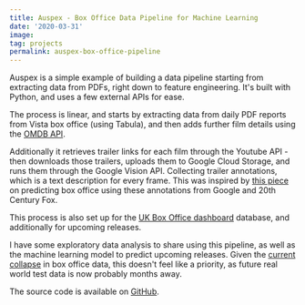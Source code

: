 ```yaml
---
title: Auspex - Box Office Data Pipeline for Machine Learning
date: '2020-03-31'
image:
tag: projects
permalink: auspex-box-office-pipeline
---
```


Auspex is a simple example of building a data pipeline starting from extracting data from PDFs, right down to feature engineering. It's built with Python, and uses a few external APIs for ease.

The process is linear, and starts by extracting data from daily PDF reports from Vista box office (using Tabula), and then adds further film details using the [OMDB API](http://www.omdbapi.com).

Additionally it retrieves trailer links for each film through the Youtube API - then downloads those trailers, uploads them to Google Cloud Storage, and runs them through the Google Vision API. Collecting trailer annotations, which is a text description for every frame. This was inspired by [this piece](https://cloud.google.com/blog/products/ai-machine-learning/how-20th-century-fox-uses-ml-to-predict-a-movie-audience) on predicting box office using these annotations from Google and 20th Century Fox.

This process is also set up for the [UK Box Office dashboard](https://boxoffice.rae.li) database, and additionally for upcoming releases.

I have some exploratory data analysis to share using this pipeline, as well as the machine learning model to predict upcoming releases. Given the [current collapse](https://www.theguardian.com/film/2020/mar/24/us-box-office-zero-revenue-first-time-ever-coronavirus-the-invisible-man) in box office data, this doesn't feel like a priority, as future real world test data is now probably months away.

The source code is available on [GitHub](https://github.com/AndyRae/auspex).
